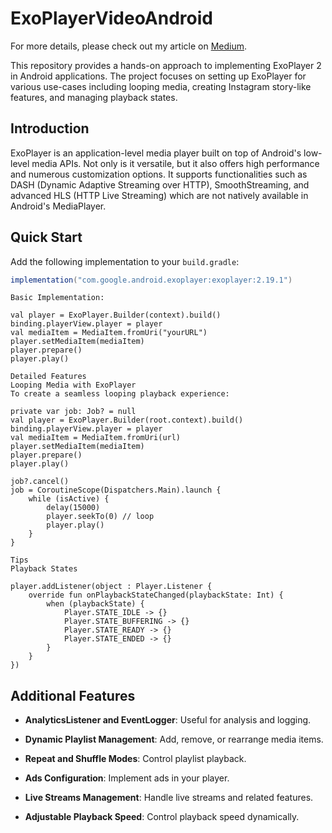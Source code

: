  # ExoPlayerVideoAndroid

For more details, please check out my article on [Medium](https://medium.com/@basaransuleyman/android-video-playback-a-comprehensive-guide-with-exoplayer2-acb2220fbd50).

This repository provides a hands-on approach to implementing ExoPlayer 2 in Android applications. The project focuses on setting up ExoPlayer for various use-cases including looping media, creating Instagram story-like features, and managing playback states.

## Introduction
ExoPlayer is an application-level media player built on top of Android's low-level media APIs. Not only is it versatile, but it also offers high performance and numerous customization options. It supports functionalities such as DASH (Dynamic Adaptive Streaming over HTTP), SmoothStreaming, and advanced HLS (HTTP Live Streaming) which are not natively available in Android's MediaPlayer.

## Quick Start
Add the following implementation to your `build.gradle`:

```gradle
implementation("com.google.android.exoplayer:exoplayer:2.19.1")
```

```
Basic Implementation:

val player = ExoPlayer.Builder(context).build()
binding.playerView.player = player
val mediaItem = MediaItem.fromUri("yourURL")
player.setMediaItem(mediaItem)
player.prepare()
player.play()
```

```
Detailed Features
Looping Media with ExoPlayer
To create a seamless looping playback experience:

private var job: Job? = null
val player = ExoPlayer.Builder(root.context).build()
binding.playerView.player = player
val mediaItem = MediaItem.fromUri(url)
player.setMediaItem(mediaItem)
player.prepare()
player.play()

job?.cancel()
job = CoroutineScope(Dispatchers.Main).launch {
    while (isActive) {
        delay(15000)
        player.seekTo(0) // loop
        player.play()
    }
}
```

```
Tips
Playback States

player.addListener(object : Player.Listener {
    override fun onPlaybackStateChanged(playbackState: Int) {
        when (playbackState) {
            Player.STATE_IDLE -> {}
            Player.STATE_BUFFERING -> {}
            Player.STATE_READY -> {}
            Player.STATE_ENDED -> {}
        }
    }
})
```

## Additional Features

- **AnalyticsListener and EventLogger**: Useful for analysis and logging.

- **Dynamic Playlist Management**: Add, remove, or rearrange media items.

- **Repeat and Shuffle Modes**: Control playlist playback.

- **Ads Configuration**: Implement ads in your player.

- **Live Streams Management**: Handle live streams and related features.

- **Adjustable Playback Speed**: Control playback speed dynamically.

